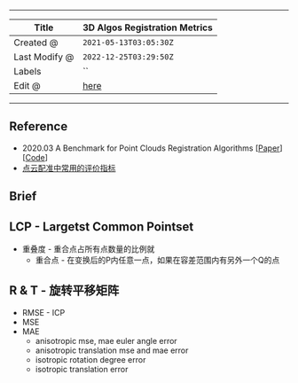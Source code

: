 -----

| Title         | 3D Algos Registration Metrics                         |
| ------------- | ----------------------------------------------------- |
| Created @     | `2021-05-13T03:05:30Z`                                |
| Last Modify @ | `2022-12-25T03:29:50Z`                                |
| Labels        | \`\`                                                  |
| Edit @        | [here](https://github.com/junxnone/aiwiki/issues/236) |

-----

## Reference

  - 2020.03 A Benchmark for Point Clouds Registration Algorithms
    \[[Paper](https://arxiv.org/abs/2003.12841)\]
    \[[Code](https://github.com/iralabdisco/point_clouds_registration_benchmark)\]
  - [点云配准中常用的评价指标](https://blog.csdn.net/cfan927/article/details/113929241)

## Brief

## LCP - Largetst Common Pointset

  - 重叠度 - 重合点占所有点数量的比例就
      - 重合点 - 在变换后的P内任意一点，如果在容差范围内有另外一个Q的点

## R & T - 旋转平移矩阵

  - RMSE - ICP
  - MSE
  - MAE
      - anisotropic mse, mae euler angle error
      - anisotropic translation mse and mae error
      - isotropic rotation degree error
      - isotropic translation error
